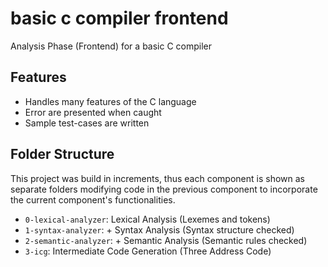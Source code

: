 # basic c compiler frontend

Analysis Phase (Frontend) for a basic C compiler

## Features
- Handles many features of the C language 
- Error are presented when caught
- Sample test-cases are written

## Folder Structure

This project was build in increments, thus each component is shown as separate folders  modifying code in the previous component to incorporate the current component's functionalities.

- `0-lexical-analyzer`: Lexical Analysis (Lexemes and tokens)
- `1-syntax-analyzer`:	+ Syntax Analysis (Syntax structure checked)
- `2-semantic-analyzer`: + Semantic Analysis (Semantic rules checked)
- `3-icg`: Intermediate Code Generation (Three Address Code)

